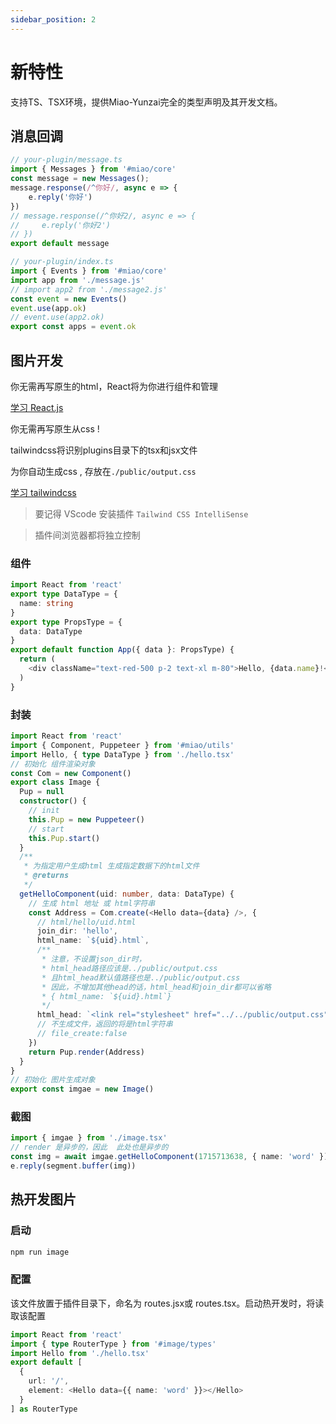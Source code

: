 ```yaml
---
sidebar_position: 2
---
```


# 新特性

支持TS、TSX环境，提供Miao-Yunzai完全的类型声明及其开发文档。

## 消息回调

```ts
// your-plugin/message.ts
import { Messages } from '#miao/core'
const message = new Messages();
message.response(/^你好/, async e => {
    e.reply('你好')
})
// message.response(/^你好2/, async e => {
//     e.reply('你好2')
// })
export default message
```

```ts
// your-plugin/index.ts
import { Events } from '#miao/core'
import app from './message.js'
// import app2 from './message2.js'
const event = new Events()
event.use(app.ok)
// event.use(app2.ok)
export const apps = event.ok
```

##  图片开发

你无需再写原生的html，React将为你进行组件和管理

[学习 React.js](https://react.docschina.org/)

你无需再写原生从css !

tailwindcss将识别plugins目录下的tsx和jsx文件

为你自动生成css , 存放在`./public/output.css`

[学习 tailwindcss](https://www.tailwindcss.cn/)

> 要记得 VScode 安装插件 `Tailwind CSS IntelliSense`

> 插件间浏览器都将独立控制

### 组件

```ts
import React from 'react'
export type DataType = {
  name: string
}
export type PropsType = {
  data: DataType
}
export default function App({ data }: PropsType) {
  return (
    <div className="text-red-500 p-2 text-xl m-80">Hello, {data.name}!</div>
  )
}
```

### 封装

```ts
import React from 'react'
import { Component, Puppeteer } from '#miao/utils'
import Hello, { type DataType } from './hello.tsx'
// 初始化 组件渲染对象
const Com = new Component()
export class Image {
  Pup = null
  constructor() {
    // init
    this.Pup = new Puppeteer()
    // start
    this.Pup.start()
  }
  /**
   * 为指定用户生成html 生成指定数据下的html文件
   * @returns
   */
  getHelloComponent(uid: number, data: DataType) {
    // 生成 html 地址 或 html字符串
    const Address = Com.create(<Hello data={data} />, {
      // html/hello/uid.html
      join_dir: 'hello',
      html_name: `${uid}.html`,
      /**
       * 注意，不设置json_dir时，
       * html_head路径应该是../public/output.css
       * 且html_head默认值路径也是../public/output.css
       * 因此，不增加其他head的话，html_head和join_dir都可以省略
       * { html_name: `${uid}.html`}
       */
      html_head: `<link rel="stylesheet" href="../../public/output.css"></link>`,
      // 不生成文件，返回的将是html字符串
      // file_create:false
    })
    return Pup.render(Address)
  }
}
// 初始化 图片生成对象
export const imgae = new Image()
```

### 截图

```ts
import { imgae } from './image.tsx'
// render 是异步的，因此  此处也是异步的
const img = await imgae.getHelloComponent(1715713638, { name: 'word' })
e.reply(segment.buffer(img))
```

##  热开发图片

### 启动

```sh
npm run image
```

### 配置

该文件放置于插件目录下，命名为 routes.jsx或 routes.tsx。启动热开发时，将读取该配置

```ts
import React from 'react'
import { type RouterType } from '#image/types'
import Hello from './hello.tsx'
export default [
  {
    url: '/',
    element: <Hello data={{ name: 'word' }}></Hello>
  }
] as RouterType

```